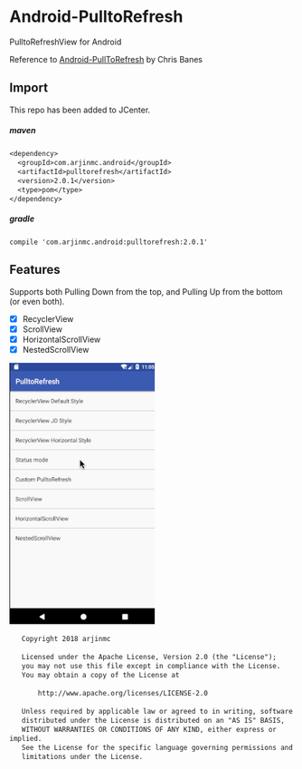 # Android-PulltoRefresh
PulltoRefreshView for Android

Reference to [Android-PullToRefresh](https://github.com/chrisbanes/Android-PullToRefresh) by Chris Banes

## Import

This repo has been added to JCenter.
##### maven

```code
<dependency>
  <groupId>com.arjinmc.android</groupId>
  <artifactId>pulltorefresh</artifactId>
  <version>2.0.1</version>
  <type>pom</type>
</dependency>
```

##### gradle

```code
compile 'com.arjinmc.android:pulltorefresh:2.0.1'
```

## Features
Supports both Pulling Down from the top, and Pulling Up from the bottom (or even both).

- [x] RecyclerView
- [x] ScrollView
- [x] HorizontalScrollView
- [x] NestedScrollView

![image](https://github.com/arjinmc/Android-PulltoRefresh/blob/master/images/sample.gif)
```code
   Copyright 2018 arjinmc

   Licensed under the Apache License, Version 2.0 (the "License");
   you may not use this file except in compliance with the License.
   You may obtain a copy of the License at

       http://www.apache.org/licenses/LICENSE-2.0

   Unless required by applicable law or agreed to in writing, software
   distributed under the License is distributed on an "AS IS" BASIS,
   WITHOUT WARRANTIES OR CONDITIONS OF ANY KIND, either express or implied.
   See the License for the specific language governing permissions and
   limitations under the License.
```

